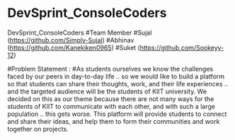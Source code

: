# DevSprint_ConsoleCoders
DevSprint_ConsoleCoders
#Team Member
#Sujal (https://github.com/Simply-Sujal)
#Abhinav (https://github.com/Kanekiken0965)
#Suket (https://github.com/Sookeyy-12)

#Problem Statement : 
#As students ourselves we know the challenges faced by our peers in day-to-day life   .. so we would like to build a platform so that students can share their thoughts, work, and their life experiences .. and the targeted audience will be the students of KIIT university. We decided on this as our theme because there are not many ways for the students of KIIT to communicate with each other, and with such a large population .. this gets worse. This platform will provide students to connect and share their ideas, and help them to form their communities and work together on projects.
